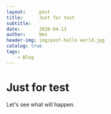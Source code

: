 ```yaml
---
layout:     post
title:      Just for test
subtitle:   
date:       2020-04-13
author:     Wen
header-img: img/post-hello world.jpg
catalog: true
tags:
    - Blog
---
```



# Just for test

Let's see what will happen.